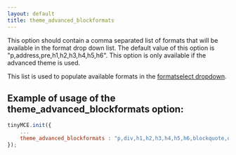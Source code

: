 ```yaml
---
layout: default
title: theme_advanced_blockformats
---
```


This option should contain a comma separated list of formats that will be available in the format drop down list. The default value of this option is "p,address,pre,h1,h2,h3,h4,h5,h6". This option is only available if the advanced theme is used.

This list is used to populate available formats in the [formatselect dropdown](https://www.tinymce.com/docs-3x/reference/buttons/).

## Example of usage of the theme_advanced_blockformats option:

```js
tinyMCE.init({
	...
	theme_advanced_blockformats : "p,div,h1,h2,h3,h4,h5,h6,blockquote,dt,dd,code,samp"
});
```

